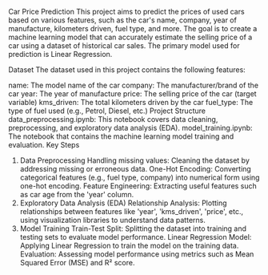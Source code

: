 
Car Price Prediction
This project aims to predict the prices of used cars based on various features, such as the car's name, company, year of manufacture, kilometers driven, fuel type, and more. The goal is to create a machine learning model that can accurately estimate the selling price of a car using a dataset of historical car sales. The primary model used for prediction is Linear Regression.

Dataset
The dataset used in this project contains the following features:

name: The model name of the car
company: The manufacturer/brand of the car
year: The year of manufacture
price: The selling price of the car (target variable)
kms_driven: The total kilometers driven by the car
fuel_type: The type of fuel used (e.g., Petrol, Diesel, etc.)
Project Structure
data_preprocessing.ipynb: This notebook covers data cleaning, preprocessing, and exploratory data analysis (EDA).
model_training.ipynb: The notebook that contains the machine learning model training and evaluation.
Key Steps
1. Data Preprocessing
Handling missing values: Cleaning the dataset by addressing missing or erroneous data.
One-Hot Encoding: Converting categorical features (e.g., fuel type, company) into numerical form using one-hot encoding.
Feature Engineering: Extracting useful features such as car age from the 'year' column.
2. Exploratory Data Analysis (EDA)
Relationship Analysis: Plotting relationships between features like 'year', 'kms_driven', 'price', etc., using visualization libraries to understand data patterns.
3. Model Training
Train-Test Split: Splitting the dataset into training and testing sets to evaluate model performance.
Linear Regression Model: Applying Linear Regression to train the model on the training data.
Evaluation: Assessing model performance using metrics such as Mean Squared Error (MSE) and R² score.
